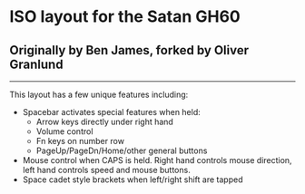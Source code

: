 # ISO layout for the Satan GH60 
## Originally by Ben James, forked by Oliver Granlund
-----
This layout has a few unique features including:
* Spacebar activates special features when held:
  * Arrow keys directly under right hand
  * Volume control
  * Fn keys on number row
  * PageUp/PageDn/Home/other general buttons
* Mouse control when CAPS is held. Right hand controls mouse direction, left hand controls speed and mouse buttons.
* Space cadet style brackets when left/right shift are tapped

